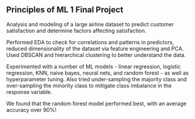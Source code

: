 ## Principles of ML 1 Final Project

Analysis and modeling of a large airline dataset to predict customer satisfaction and determine factors affecting satisfaction. 

Performed EDA to check for correlations and patterns in predictors, reduced dimensionality of the dataset via feature engineering and PCA. Used DBSCAN and hierarchical clustering to better understand the data. 

Experimented with a number of ML models - linear regression, logistic regression, KNN, naive bayes, neural nets, and random forest - as well as hyperparameter tuning. Also tried under-sampling the majority class and over-sampling the minority class to mitigate class imbalance in the response variable. 

We found that the random forest model performed best, with an average accuracy over 90%! 
